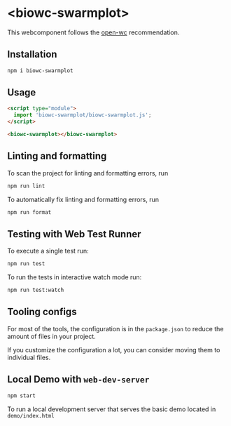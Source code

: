 # \<biowc-swarmplot>

This webcomponent follows the [open-wc](https://github.com/open-wc/open-wc) recommendation.

## Installation

```bash
npm i biowc-swarmplot
```

## Usage

```html
<script type="module">
  import 'biowc-swarmplot/biowc-swarmplot.js';
</script>

<biowc-swarmplot></biowc-swarmplot>
```

## Linting and formatting

To scan the project for linting and formatting errors, run

```bash
npm run lint
```

To automatically fix linting and formatting errors, run

```bash
npm run format
```

## Testing with Web Test Runner

To execute a single test run:

```bash
npm run test
```

To run the tests in interactive watch mode run:

```bash
npm run test:watch
```


## Tooling configs

For most of the tools, the configuration is in the `package.json` to reduce the amount of files in your project.

If you customize the configuration a lot, you can consider moving them to individual files.

## Local Demo with `web-dev-server`

```bash
npm start
```

To run a local development server that serves the basic demo located in `demo/index.html`
